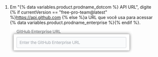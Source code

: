 1. Em "{% data variables.product.prodname_dotcom %} API URL", digite {% if currentVersion == "free-pro-team@latest" %}https://api.github.com {% else %}a URL que você usa para acessar {% data variables.product.prodname_enterprise %}{% endif %}. ![{% data variables.product.prodname_enterprise %} Campo de URL API](/assets/images/help/insights/enterprise-api-url.png)
